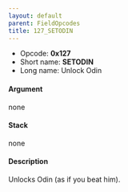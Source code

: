 ```yaml
---
layout: default
parent: FieldOpcodes
title: 127_SETODIN
---
```


-   Opcode: **0x127**
-   Short name: **SETODIN**
-   Long name: Unlock Odin

#### Argument

none

#### Stack

none

#### Description

Unlocks Odin (as if you beat him).
